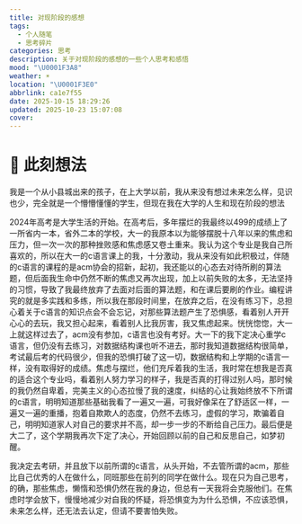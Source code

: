```yaml
---
title: 对现阶段的感想
tags:
  - 个人随笔
  - 思考碎片
categories: 思考
description: 关于对现阶段的感想的一些个人思考和感悟
mood: "\U0001F3A8"
weather: ☀️
location: "\U0001F3E0"
abbrlink: ca1e7f55
date: 2025-10-15 18:29:26
updated: 2025-10-23 15:07:08
cover:
---
```


# 💫 此刻想法
我是一个从小县城出来的孩子，在上大学以前，我从来没有想过未来怎么样，见识也少，完全就是一个懵懵懂懂的学生，但现在我在大学的人生和现在阶段的想法
  
  2024年高考是大学生活的开始。在高考后，多年摆烂的我最终以499的成绩上了一所省内一本，省外二本的学校，大一的我原本以为能够摆脱十八年以来的焦虑和压力，但一次一次的那种挫败感和焦虑感又卷土重来。我认为这个专业是我自己所喜欢的，所以在大一的c语言课上的我，十分激动，我从来没有如此积极过，伴随的c语言的课程的是acm协会的招新，起初，我还能以的心态去对待所刷的算法题，但后面我生命中仍然不断的焦虑又再次出现，加上以前失败的太多，无法坚持的习惯，导致了我最终放弃了去面对后面的算法题，和在课后要刷的作业。编程讲究的就是多实践和多练，所以我在那段时间里，在放弃之后，在没有练习下，总担心着关于c语言的知识点会不会忘记，对那些算法题产生了恐惧感，看着别人开开心心的去玩，我又担心起来，看着别人比我厉害，我又焦虑起来。恍恍惚惚，大一上就这样过去了，acm没有参加，c语言也没有考好。大一下的我下定决心重学c语言，但仍没有去练习，对数据结构课也听不进去，那时我知道数据结构很简单，考试最后考的代码很少，但我的恐惧打破了这一切，数据结构和上学期的c语言一样，没有取得好的成绩。焦虑与摆烂，他们充斥着我的生活，我时常在想我是否真的适合这个专业吗，看着别人努力学习的样子，我是否真的打得过别人吗，那时候的我仍然自卑着，完美主义的心态拉慢了我的速度，纠结的心让我始终放不下所谓的c语言，明明知道那些基础我看了一遍又一遍，可我好像呆在了舒适区一样，一遍又一遍的重播，抱着自欺欺人的态度，仍然不去练习，虚假的学习，欺骗着自己，明明知道家人对自己的要求并不高，却一步一步的不断给自己压力。最后便是大二了，这个学期我再次下定了决心，开始回顾以前的自己和反思自己，如梦初醒。

  我决定去考研，并且放下以前所谓的c语言，从头开始，不去管所谓的acm，那些比自己优秀的人在做什么，同班那些在前列的同学在做什么。现在只为自己思考，的确，那些焦虑，懒惰和恐惧仍然在我的身边，但总有一天我将会克服他们。在焦虑时学会放下，慢慢地减少对自我的怀疑，将恐惧变为为什么恐惧，不应该恐惧，未来怎么样，还无法去认定，但请不要害怕失败。